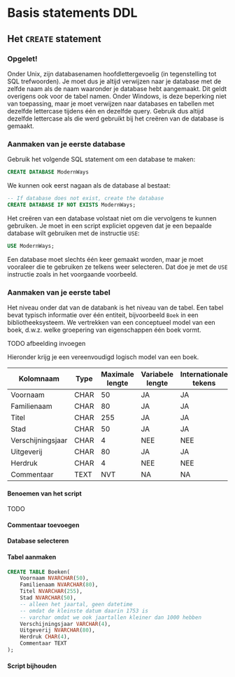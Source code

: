 # Basis statements DDL

## Het `CREATE` statement

### Opgelet!
Onder Unix, zijn databasenamen hoofdlettergevoelig (in tegenstelling tot SQL trefwoorden). Je moet dus je altijd verwijzen naar je database met de zelfde naam als de naam waaronder je database hebt aangemaakt. Dit geldt overigens ook voor de tabel namen. Onder Windows, is deze beperking niet van toepassing, maar je moet verwijzen naar databases en tabellen met dezelfde lettercase tijdens één en dezelfde query. Gebruik dus altijd dezelfde lettercase als die werd gebruikt bij het creëren van de database is gemaakt.

### Aanmaken van je eerste database
Gebruik het volgende SQL statement om een database te maken:

```sql
CREATE DATABASE ModernWays
```

We kunnen ook eerst nagaan als de database al bestaat:

```sql
-- If database does not exist, create the database
CREATE DATABASE IF NOT EXISTS ModernWays;
```

Het creëren van een database volstaat niet om die vervolgens te kunnen gebruiken. Je moet in een script expliciet opgeven dat je een bepaalde database wilt gebruiken met de instructie `USE`:

```sql
USE ModernWays;
```

Een database moet slechts één keer gemaakt worden, maar je moet vooraleer die te gebruiken ze telkens weer selecteren. Dat doe je met de `USE` instructie zoals in het voorgaande voorbeeld.

### Aanmaken van je eerste tabel
Het niveau onder dat van de databank is het niveau van de tabel. Een tabel bevat typisch informatie over één entiteit, bijvoorbeeld `Boek` in een bibliotheeksysteem. We vertrekken van een conceptueel model van een boek, d.w.z. welke groepering van eigenschappen één boek vormt.

TODO afbeelding invoegen

Hieronder krijg je een vereenvoudigd logisch model van een boek.

| Kolomnaam         | Type | Maximale lengte | Variabele lengte | Internationale tekens |
|-------------------|------|-----------------|------------------|-----------------------|
| Voornaam          | CHAR | 50              | JA               | JA                    |
| Familienaam       | CHAR | 80              | JA               | JA                    |
| Titel             | CHAR | 255             | JA               | JA                    |
| Stad              | CHAR | 50              | JA               | JA                    |
| Verschijningsjaar | CHAR | 4               | NEE              | NEE                   |
| Uitgeverij        | CHAR | 80              | JA               | JA                    |
| Herdruk           | CHAR | 4               | NEE              | NEE                   |
| Commentaar        | TEXT | NVT             | NA               | NA                    |

#### Benoemen van het script
TODO

#### Commentaar toevoegen


#### Database selecteren

#### Tabel aanmaken
```sql
CREATE TABLE Boeken(
    Voornaam NVARCHAR(50),
    Familienaam NVARCHAR(80),
    Titel NVARCHAR(255),
    Stad NVARCHAR(50),
    -- alleen het jaartal, geen datetime
    -- omdat de kleinste datum daarin 1753 is
    -- varchar omdat we ook jaartallen kleiner dan 1000 hebben
    Verschijningsjaar VARCHAR(4),
    Uitgeverij NVARCHAR(80),
    Herdruk CHAR(4),
    Commentaar TEXT
);
```

#### Script bijhouden
